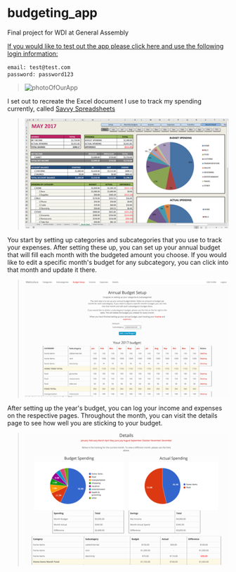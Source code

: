 # budgeting_app
Final project for WDI at General Assembly

[If you would like to test out the app please click here and use the following login information:](https://meticulous.herokuapp.com/)

```
email: test@test.com
password: password123
```

>![photoOfOurApp](app/assets/images/home_screen.png)

I set out to recreate the Excel document I use to track my spending currently, called [Savvy Spreadsheets](https://www.savvyspreadsheets.com/)

>![photoOfOurApp](app/assets/images/savvy_spreadsheets.png)

You start by setting up categories and subcategories that you use to track your expenses. After setting these up, you can set up your annual budget that will fill each month with the budgeted amount you choose. If you would like to edit a specific month's budget for any subcategory, you can click into that month and update it there.

>![photoOfOurApp](app/assets/images/annual_budget.png)

After setting up the year's budget, you can log your income and expenses on the respective pages. Throughout the month, you can visit the details page to see how well you are sticking to your budget.

>![photoOfOurApp](app/assets/images/details.png)
